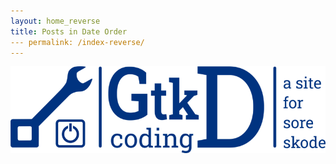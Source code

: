 ```yaml
---
layout: home_reverse
title: Posts in Date Order
--- permalink: /index-reverse/
---
```

<link rel="stylesheet" href="/gtkDcoding/css/style.css" />
<link rel="stylesheet" href="/gtkDcoding/css/main.css" />
<link rel="stylesheet" href="/gtkDcoding/css/colors.css" />

![image](images/logos/logo_v11e_811x223.png)
